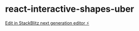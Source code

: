 # react-interactive-shapes-uber

[Edit in StackBlitz next generation editor ⚡️](https://stackblitz.com/~/github.com/hussainsaify17/react-interactive-shapes-uber)